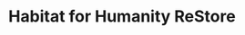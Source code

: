 ---
title: "Habitat for Humanity ReStore"
url: /charlotte/habitat-for-humanity-restore/
shop: charity
---